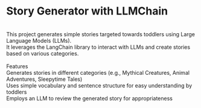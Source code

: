 <h1>Story Generator with LLMChain</h1><br>
This project generates simple stories targeted towards toddlers using Large Language Models (LLMs).<br> It leverages the LangChain library to interact with LLMs and create stories based on various categories.<br><br>
<h>Features</h><br>
Generates stories in different categories (e.g., Mythical Creatures, Animal Adventures, Sleepytime Tales)<br>
Uses simple vocabulary and sentence structure for easy understanding by toddlers<br>
Employs an LLM to review the generated story for appropriateness<br>
